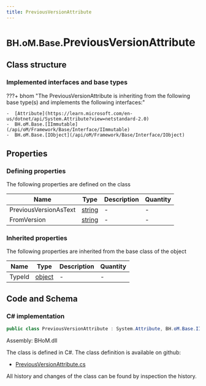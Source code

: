 ```yaml
---
title: PreviousVersionAttribute
---
```


# <small>BH.oM.Base.</small>**PreviousVersionAttribute**



## Class structure

### Implemented interfaces and base types

???+ bhom "The PreviousVersionAttribute is inheriting from the following base type(s) and implements the following interfaces:"

    -  [Attribute](https://learn.microsoft.com/en-us/dotnet/api/System.Attribute?view=netstandard-2.0)
    -  BH.oM.Base.[IImmutable](/api/oM/Framework/Base/Interface/IImmutable)
    -  BH.oM.Base.[IObject](/api/oM/Framework/Base/Interface/IObject)


## Properties



### Defining properties

The following properties are defined on the class

| Name             | Type             | Description      | Quantity         |
|------------------|------------------|------------------|------------------|
| PreviousVersionAsText | [string](https://learn.microsoft.com/en-us/dotnet/api/System.String?view=netstandard-2.0) | - | - |
| FromVersion | [string](https://learn.microsoft.com/en-us/dotnet/api/System.String?view=netstandard-2.0) | - | - |


### Inherited properties
The following properties are inherited from the base class of the object

| Name             | Type             | Description      | Quantity         |
|------------------|------------------|------------------|------------------|
| TypeId | [object](https://learn.microsoft.com/en-us/dotnet/api/System.Object?view=netstandard-2.0) | - | - |


## Code and Schema

### C# implementation

``` C# title="C#"
public class PreviousVersionAttribute : System.Attribute, BH.oM.Base.IImmutable, BH.oM.Base.IObject
```

Assembly: BHoM.dll

The class is defined in C#. The class definition is available on github:

- [PreviousVersionAttribute.cs](https://github.com/BHoM/BHoM/blob/develop/BHoM/Attributes\PreviousVersionAttribute.cs)

All history and changes of the class can be found by inspection the history.
